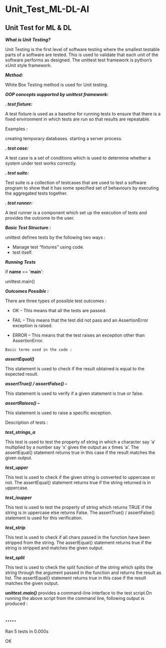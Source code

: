 # Unit_Test_ML-DL-AI

## Unit Test for ML & DL

***What is Unit Testing?***

Unit Testing is the first level of software testing where the smallest testable parts of a software are tested. This is used to validate that each unit of the software performs as designed.
The unittest test framework is python’s xUnit style framework.

***Method:***

White Box Testing method is used for Unit testing.

***OOP concepts supported by unittest framework:***

***. test fixture:***

A test fixture is used as a baseline for running tests to ensure that there is a fixed environment in which tests are run so that results are repeatable.

Examples :

creating temporary databases.
starting a server process.

***. test case:***

A test case is a set of conditions which is used to determine whether a system under test works correctly.

***. test suite:***

Test suite is a collection of testcases that are used to test a software program to show that it has some specified set of behaviours by executing the aggregated tests together.

***. test runner:***

A test runner is a component which set up the execution of tests and provides the outcome to the user.

***Basic Test Structure :***

unittest defines tests by the following two ways :

- Manage test “fixtures” using code.
- test itself.

***Running Tests***

if __name__ == '__main__':

   unittest.main()


***Outcomes Possible :***

There are three types of possible test outcomes :

- OK – This means that all the tests are passed.

- FAIL – This means that the test did not pass and an AssertionError exception is raised.

- ERROR – This means that the test raises an exception other than AssertionError.

```Basic terms used in the code :```

***assertEqual()***

This statement is used to check if the result obtained is equal to the expected result.

***assertTrue() / assertFalse() –***

This statement is used to verify if a given statement is true or false.

***assertRaises() –***

This statement is used to raise a specific exception.

Description of tests :

***test_strings_a***

This test is used to test the property of string in which a character say ‘a’ multiplied by a number say ‘x’ gives the output as x times ‘a’. The assertEqual() statement returns true in this case if the result matches the given output.

***test_upper***

This test is used to check if the given string is converted to uppercase or not. The assertEqual() statement returns true if the string returned is in uppercase.

***test_isupper***

This test is used to test the property of string which returns TRUE if the string is in uppercase else returns False. The assertTrue() / assertFalse() statement is used for this verification.

***test_strip***

This test is used to check if all chars passed in the function have been stripped from the string. The assertEqual() statement returns true if the string is stripped and matches the given output.

***test_split***

This test is used to check the split function of the string which splits the string through the argument passed in the function and returns the result as list. The assertEqual() statement returns true in this case if the result matches the given output.

***unittest.main()*** provides a command-line interface to the test script.On running the above script from the command line, following output is produced :

.....
----------------------------------------------------------------------
Ran 5 tests in 0.000s

OK
